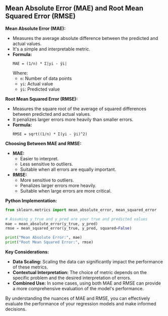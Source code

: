 ## Mean Absolute Error (MAE) and Root Mean Squared Error (RMSE)

**Mean Absolute Error (MAE):**

* Measures the average absolute difference between the predicted and actual values.
* It's a simple and interpretable metric.
* **Formula:**
  ```
  MAE = (1/n) * Σ|yi - ŷi|
  ```
  Where:
  - `n`: Number of data points
  - `yi`: Actual value
  - `ŷi`: Predicted value

**Root Mean Squared Error (RMSE):**

* Measures the square root of the average of squared differences between predicted and actual values.
* It penalizes larger errors more heavily than smaller errors.
* **Formula:**
  ```
  RMSE = sqrt((1/n) * Σ(yi - ŷi)^2)
  ```

**Choosing Between MAE and RMSE:**

* **MAE:**
  - Easier to interpret.
  - Less sensitive to outliers.
  - Suitable when all errors are equally important.
* **RMSE:**
  - More sensitive to outliers.
  - Penalizes larger errors more heavily.
  - Suitable when large errors are more critical.

**Python Implementation:**

```python
from sklearn.metrics import mean_absolute_error, mean_squared_error

# Assuming y_true and y_pred are your true and predicted values
mae = mean_absolute_error(y_true, y_pred)
rmse = mean_squared_error(y_true, y_pred, squared=False)

print("Mean Absolute Error:", mae)
print("Root Mean Squared Error:", rmse)
```

**Key Considerations:**

* **Data Scaling:** Scaling the data can significantly impact the performance of these metrics.
* **Contextual Interpretation:** The choice of metric depends on the specific problem and the desired interpretation of errors.
* **Combined Use:** In some cases, using both MAE and RMSE can provide a more comprehensive evaluation of the model's performance.

By understanding the nuances of MAE and RMSE, you can effectively evaluate the performance of your regression models and make informed decisions.
